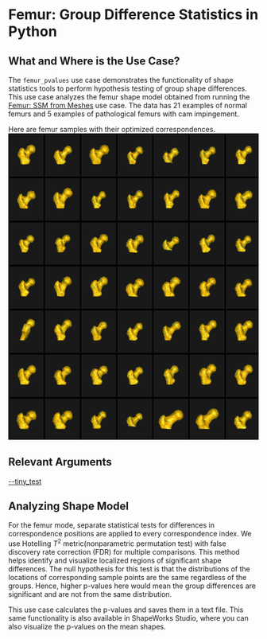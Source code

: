 # Femur: Group Difference Statistics in Python

## What and Where is the Use Case? 

The `femur_pvalues` use case demonstrates the functionality of shape statistics tools to perform hypothesis testing of group shape differences. This use case analyzes the femur shape model obtained from running the [Femur: SSM from Meshes](femur.md) use case. The data has 21 examples of normal femurs and 5 examples of pathological femurs with cam impingement. 

Here are femur samples with their optimized correspondences.
![Femur Samples](../../img/use-cases/femur_samples.png)

## Relevant Arguments

[--tiny_test](../use-cases.md#-tiny_test)


## Analyzing Shape Model

For the femur mode, separate statistical tests for differences in correspondence positions are applied to every correspondence index. We use Hotelling $T^2$ metric(nonparametric permutation test) with false discovery rate correction (FDR) for multiple comparisons. This method helps identify and visualize localized regions of significant shape differences. The null hypothesis for this test is that the distributions of the locations of corresponding sample points are the same regardless of the groups. Hence, higher p-values here would mean the group differences are significant and are not from the same distribution. 

This use case calculates the p-values and saves them in a text file. This same functionality is also available in ShapeWorks Studio, where you can also visualize the p-values on the mean shapes. 